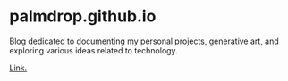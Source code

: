 # palmdrop.github.io

Blog dedicated to documenting my personal projects, generative art, and exploring various ideas related to technology. 

[Link.](https://palmdrop.github.io)


